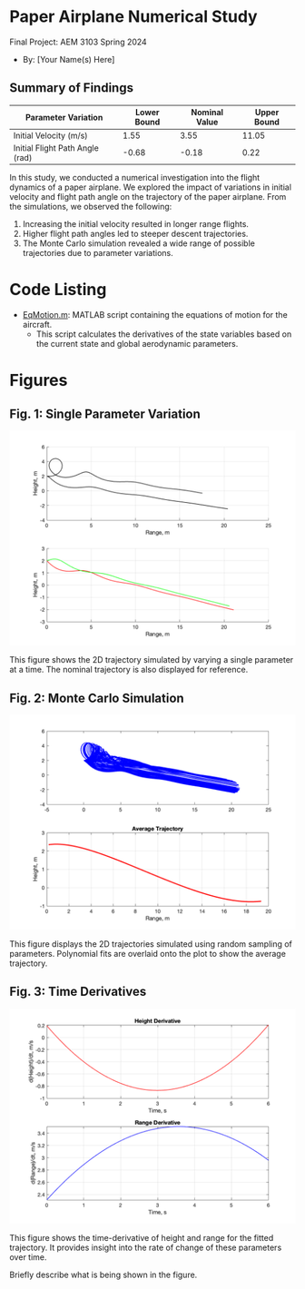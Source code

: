 # Paper Airplane Numerical Study
Final Project: AEM 3103 Spring 2024

- By: [Your Name(s) Here]

## Summary of Findings

| Parameter Variation    | Lower Bound | Nominal Value | Upper Bound |
|------------------------|-------------|---------------|-------------|
| Initial Velocity (m/s) | 1.55        | 3.55          | 11.05       |
| Initial Flight Path Angle (rad) | -0.68 | -0.18         | 0.22        |

In this study, we conducted a numerical investigation into the flight dynamics of a paper airplane. We explored the impact of variations in initial velocity and flight path angle on the trajectory of the paper airplane. From the simulations, we observed the following:

1. Increasing the initial velocity resulted in longer range flights.
2. Higher flight path angles led to steeper descent trajectories.
3. The Monte Carlo simulation revealed a wide range of possible trajectories due to parameter variations.

# Code Listing

- [EqMotion.m](EqMotion.m): MATLAB script containing the equations of motion for the aircraft.
  - This script calculates the derivatives of the state variables based on the current state and global aerodynamic parameters.

# Figures

## Fig. 1: Single Parameter Variation
![Single Parameter Variation](single_parameter_variation.png)

This figure shows the 2D trajectory simulated by varying a single parameter at a time. The nominal trajectory is also displayed for reference.

## Fig. 2: Monte Carlo Simulation
![Monte Carlo Simulation](monte_carlo_simulation.png)

This figure displays the 2D trajectories simulated using random sampling of parameters. Polynomial fits are overlaid onto the plot to show the average trajectory.

## Fig. 3: Time Derivatives
![Time Derivatives](time_derivatives.png)

This figure shows the time-derivative of height and range for the fitted trajectory. It provides insight into the rate of change of these parameters over time.

  Briefly describe what is being shown in the figure.
